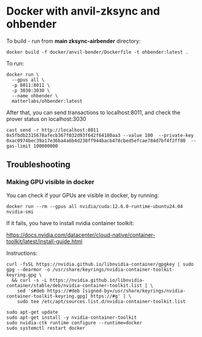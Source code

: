 # Docker with anvil-zksync and ohbender

To build - run from **main zksync-airbender** directory:

```shell
docker build -f docker/anvil-bender/Dockerfile -t ohbender:latest .
```

To run:

```shell
docker run \
  --gpus all \
  -p 8011:8011 \
  -p 3030:3030 \
  --name ohbender \
  matterlabs/ohbender:latest
```

After that, you can send transactions to localhost:8011, and check the prover status on localhost:3030

```
cast send -r http://localhost:8011 0x5fbdb2315678afecb367f032d93f642f64180aa3 --value 100  --private-key 0xac0974bec39a17e36ba4a6b4d238ff944bacb478cbed5efcae784d7bf4f2ff80  --gas-limit 100000000
```



## Troubleshooting


### Making GPU visible in docker

You can check if your GPUs are visible in docker, by running:

```shell
docker run --rm --gpus all nvidia/cuda:12.6.0-runtime-ubuntu24.04 nvidia-smi
```

If it fails, you have to install nvidia container toolkit:


https://docs.nvidia.com/datacenter/cloud-native/container-toolkit/latest/install-guide.html


Instructions:

```shell
curl -fsSL https://nvidia.github.io/libnvidia-container/gpgkey | sudo gpg --dearmor -o /usr/share/keyrings/nvidia-container-toolkit-keyring.gpg \
  && curl -s -L https://nvidia.github.io/libnvidia-container/stable/deb/nvidia-container-toolkit.list | \
    sed 's#deb https://#deb [signed-by=/usr/share/keyrings/nvidia-container-toolkit-keyring.gpg] https://#g' | \
    sudo tee /etc/apt/sources.list.d/nvidia-container-toolkit.list

sudo apt-get update
sudo apt-get install -y nvidia-container-toolkit
sudo nvidia-ctk runtime configure --runtime=docker
sudo systemctl restart docker
```